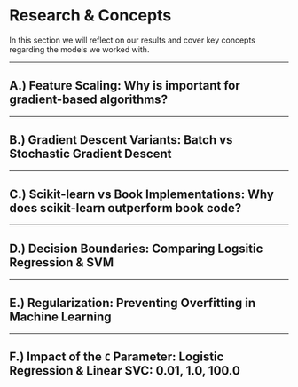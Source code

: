 # Research & Concepts

In this section we will reflect on our results and cover key concepts regarding the models we worked with.

---

## A.) Feature Scaling: Why is important for gradient-based algorithms?


---

## B.) Gradient Descent Variants: Batch vs Stochastic Gradient Descent


--- 

## C.) Scikit-learn vs Book Implementations: Why does scikit-learn outperform book code?


---

## D.) Decision Boundaries: Comparing Logsitic Regression & SVM


---

## E.) Regularization: Preventing Overfitting in Machine Learning


---

## F.) Impact of the `C` Parameter: Logistic Regression & Linear SVC: 0.01, 1.0, 100.0

